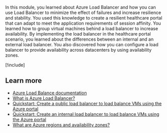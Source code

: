 In this module, you learned about Azure Load Balancer and how you can use Load Balancer to minimize the effect of failures and increase resilience and stability. You used this knowledge to create a resilient healthcare portal that can adapt to meet the application requirements of session affinity. You learned how to group virtual machines behind a load balancer to increase availability. By implementing the load balancer in the healthcare portal scenario, you learned about the differences between an internal and an external load balancer. You also discovered how you can configure a load balancer to provide availability across datacenters by using availability zones.

[!include[](../../../includes/azure-sandbox-cleanup.md)]

## Learn more

- [Azure Load Balance documentation](/azure/load-balancer/)
- [What is Azure Load Balancer?](/azure/load-balancer/load-balancer-overview)
- [Quickstart: Create a public load balancer to load balance VMs using the Azure portal](/azure/load-balancer/quickstart-load-balancer-standard-public-portal)
- [Quickstart: Create an internal load balancer to load balance VMs using the Azure portal](/azure/load-balancer/quickstart-load-balancer-standard-internal-portal)
- [What are Azure regions and availability zones?](/azure/reliability/availability-zones-overview)